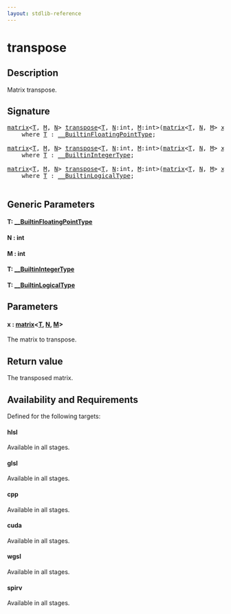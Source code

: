 ```yaml
---
layout: stdlib-reference
---
```


# transpose

## Description

Matrix transpose.



## Signature 

<pre>
<a href="../types/matrix/index.md" class="code_type">matrix</a>&lt;<a href="transpose.md#typeparam-T" class="code_type">T</a>, <a href="transpose.md#decl-M" class="code_var">M</a>, <a href="transpose.md#decl-N" class="code_var">N</a>&gt; <a href="transpose.md">transpose</a>&lt;<a href="transpose.md#typeparam-T" class="code_type">T</a>, <a href="transpose.md#decl-N" class="code_var">N</a>:<span class="code_keyword">int</span>, <a href="transpose.md#decl-M" class="code_var">M</a>:<span class="code_keyword">int</span>&gt;(<a href="../types/matrix/index.md" class="code_type">matrix</a>&lt;<a href="transpose.md#typeparam-T" class="code_type">T</a>, <a href="transpose.md#decl-N" class="code_var">N</a>, <a href="transpose.md#decl-M" class="code_var">M</a>&gt; <a href="transpose.md#decl-x" class="code_param">x</a>)
    <span class='code_keyword'>where</span> <a href="transpose.md#typeparam-T" class="code_type">T</a> : <a href="../interfaces/0_builtinfloatingpointtype-029hm/index.md" class="code_type">__BuiltinFloatingPointType</a>;

<a href="../types/matrix/index.md" class="code_type">matrix</a>&lt;<a href="transpose.md#typeparam-T" class="code_type">T</a>, <a href="transpose.md#decl-M" class="code_var">M</a>, <a href="transpose.md#decl-N" class="code_var">N</a>&gt; <a href="transpose.md">transpose</a>&lt;<a href="transpose.md#typeparam-T" class="code_type">T</a>, <a href="transpose.md#decl-N" class="code_var">N</a>:<span class="code_keyword">int</span>, <a href="transpose.md#decl-M" class="code_var">M</a>:<span class="code_keyword">int</span>&gt;(<a href="../types/matrix/index.md" class="code_type">matrix</a>&lt;<a href="transpose.md#typeparam-T" class="code_type">T</a>, <a href="transpose.md#decl-N" class="code_var">N</a>, <a href="transpose.md#decl-M" class="code_var">M</a>&gt; <a href="transpose.md#decl-x" class="code_param">x</a>)
    <span class='code_keyword'>where</span> <a href="transpose.md#typeparam-T" class="code_type">T</a> : <a href="../interfaces/0_builtinintegertype-029g/index.md" class="code_type">__BuiltinIntegerType</a>;

<a href="../types/matrix/index.md" class="code_type">matrix</a>&lt;<a href="transpose.md#typeparam-T" class="code_type">T</a>, <a href="transpose.md#decl-M" class="code_var">M</a>, <a href="transpose.md#decl-N" class="code_var">N</a>&gt; <a href="transpose.md">transpose</a>&lt;<a href="transpose.md#typeparam-T" class="code_type">T</a>, <a href="transpose.md#decl-N" class="code_var">N</a>:<span class="code_keyword">int</span>, <a href="transpose.md#decl-M" class="code_var">M</a>:<span class="code_keyword">int</span>&gt;(<a href="../types/matrix/index.md" class="code_type">matrix</a>&lt;<a href="transpose.md#typeparam-T" class="code_type">T</a>, <a href="transpose.md#decl-N" class="code_var">N</a>, <a href="transpose.md#decl-M" class="code_var">M</a>&gt; <a href="transpose.md#decl-x" class="code_param">x</a>)
    <span class='code_keyword'>where</span> <a href="transpose.md#typeparam-T" class="code_type">T</a> : <a href="../interfaces/0_builtinlogicaltype-029g/index.md" class="code_type">__BuiltinLogicalType</a>;

</pre>

## Generic Parameters

####  <a id="typeparam-T"></a>T: [\_\_BuiltinFloatingPointType](../interfaces/0_builtinfloatingpointtype-029hm/index.md)
####  <a id="decl-N"></a>N  : int
####  <a id="decl-M"></a>M  : int
####  <a id="typeparam-T"></a>T: [\_\_BuiltinIntegerType](../interfaces/0_builtinintegertype-029g/index.md)
####  <a id="typeparam-T"></a>T: [\_\_BuiltinLogicalType](../interfaces/0_builtinlogicaltype-029g/index.md)

## Parameters

####  <a id="decl-x"></a>x  : [matrix](../types/matrix/index.md)\<[T](../types/matrix/t-0.md), [N](../types/matrix/index.md#decl-N), [M](../types/matrix/index.md#decl-M)\>
The matrix to transpose.


## Return value
The transposed matrix.


## Availability and Requirements

Defined for the following targets:

#### hlsl
Available in all stages.

#### glsl
Available in all stages.

#### cpp
Available in all stages.

#### cuda
Available in all stages.

#### wgsl
Available in all stages.

#### spirv
Available in all stages.




<script>
// Fix .md links to .html when on ReadTheDocs
if (window.location.hostname.includes('readthedocs') || 
    window.location.hostname.includes('rtfd.io')) {
  document.addEventListener('DOMContentLoaded', function() {
    const links = document.querySelectorAll('a');
    links.forEach(link => {
      const href = link.getAttribute('href');
      if (href && href.includes('.md')) {
        // This regex will handle .md links with or without fragment identifiers or query parameters
        link.href = link.href.replace(/(.+)\.md(#[^?]*)?(\?.*)?$/, '$1.html$2$3');
      }
    });
  });
}
</script>
